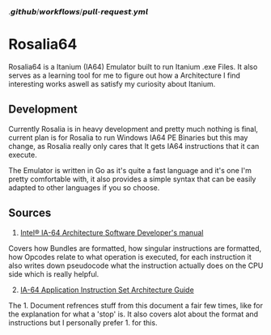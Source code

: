 .𝙜𝙞𝙩𝙝𝙪𝙗/𝙬𝙤𝙧𝙠𝙛𝙡𝙤𝙬𝙨/𝙥𝙪𝙡𝙡-𝙧𝙚𝙦𝙪𝙚𝙨𝙩.𝙮𝙢𝙡
# Rosalia64

Rosalia64 is a Itanium (IA64) Emulator built to run Itanium .exe Files. 
It also serves as a learning tool for me to figure out how a Architecture I find interesting works
aswell as satisfy my curiosity about Itanium.

## Development

Currently Rosalia is in heavy development and pretty much nothing is final,
current plan is for Rosalia to run Windows IA64 PE Binaries but this may change,
as Rosalia really only cares that It gets IA64 instructions that it can execute.

The Emulator is written in Go as it's quite a fast language and it's one I'm pretty
comfortable with, it also provides a simple syntax that can be easily adapted to other
languages if you so choose.

## Sources

1. [Intel® IA-64 Architecture Software Developer's manual](http://refspecs.linux-foundation.org/IA64-softdevman-vol3.pdf)

Covers how Bundles are formatted, how singular instructions are formatted, how Opcodes relate to what operation is executed,
for each instruction it also writes down pseudocode what the instruction actually does on the CPU side which is really helpful.

2. [IA-64 Application Instruction Set Architecture Guide](https://redirect.cs.umbc.edu/portal/help/architecture/aig.pdf)

The 1. Document refrences stuff from this document a fair few times, like for the explanation for what a 'stop' is.
It also covers alot about the format and instructions but I personally prefer 1. for this.

